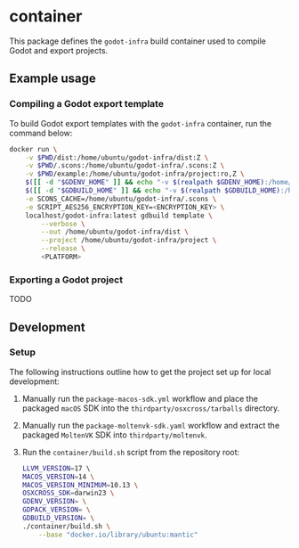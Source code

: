 # container

This package defines the `godot-infra` build container used to compile Godot and export projects.

## **Example usage**

### **Compiling a Godot export template**

To build Godot export templates with the `godot-infra` container, run the command below:

```sh
docker run \
    -v $PWD/dist:/home/ubuntu/godot-infra/dist:Z \
    -v $PWD/.scons:/home/ubuntu/godot-infra/.scons:Z \
    -v $PWD/example:/home/ubuntu/godot-infra/project:ro,Z \
    $([[ -d "$GDENV_HOME" ]] && echo "-v $(realpath $GDENV_HOME):/home/ubuntu/godot-infra/.gdenv:Z") \
    $([[ -d "$GDBUILD_HOME" ]] && echo "-v $(realpath $GDBUILD_HOME):/home/ubuntu/godot-infra/.gdbuild:Z") \
    -e SCONS_CACHE=/home/ubuntu/godot-infra/.scons \
    -e SCRIPT_AES256_ENCRYPTION_KEY=<ENCRYPTION_KEY> \
    localhost/godot-infra:latest gdbuild template \
        --verbose \
        --out /home/ubuntu/godot-infra/dist \
        --project /home/ubuntu/godot-infra/project \
        --release \
        <PLATFORM>
```

### **Exporting a Godot project**

TODO

## **Development**

### **Setup**

The following instructions outline how to get the project set up for local development:

1. Manually run the `package-macos-sdk.yml` workflow and place the packaged `macOS` SDK into the `thirdparty/osxcross/tarballs` directory.
2. Manually run the `package-moltenvk-sdk.yaml` workflow and extract the packaged `MoltenVK` SDK into `thirdparty/moltenvk`.
3. Run the `container/build.sh` script from the repository root:

    ```sh
    LLVM_VERSION=17 \                                                                                                                                                                                      10:59:38 AM
    MACOS_VERSION=14 \
    MACOS_VERSION_MINIMUM=10.13 \
    OSXCROSS_SDK=darwin23 \
    GDENV_VERSION= \
    GDPACK_VERSION= \
    GDBUILD_VERSION= \
    ./container/build.sh \
        --base "docker.io/library/ubuntu:mantic"
    ```
